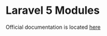 Laravel 5 Modules
==============

Official documentation is located [here](http://sky.pingpong-labs.com/docs/2.0/modules)